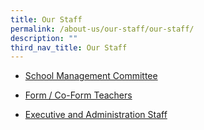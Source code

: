 ```yaml
---
title: Our Staff
permalink: /about-us/our-staff/our-staff/
description: ""
third_nav_title: Our Staff
---
```

* [School Management Committee](https://www.compassvalesec.moe.edu.sg/about-us/our-staff/school-management-committee-2023/)
* [Form / Co-Form Teachers](https://www.compassvalesec.moe.edu.sg/about-us/our-staff/form-co-form-teachers-2023/)

* [Executive and Administration Staff](https://www.compassvalesec.moe.edu.sg/about-us/our-staff/executive-and-administration-staff-2023/)